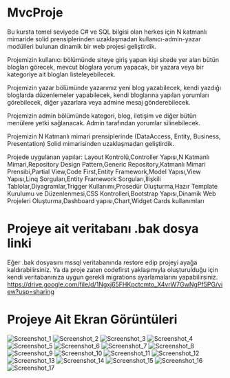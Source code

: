 # MvcProje
Bu kursta temel seviyede C# ve SQL bilgisi olan herkes için N katmanlı mimaride solid prensiplerinden uzaklaşmadan kullanıcı-admin-yazar modülleri bulunan dinamik bir web projesi geliştirdik.

Projemizin kullanıcı bölümünde siteye giriş yapan kişi sitede yer alan bütün blogları görecek, mevcut bloglara yorum yapacak, bir yazara veya bir kategoriye ait blogları listeleyebilecek.

Projemizin yazar bölümünde yazarımız yeni blog yazabilecek, kendi yazdığı bloglarda düzenlemeler yapabilecek, kendi bloglarına yapılan yorumları görebilecek, diğer yazarlara veya admine mesaj gönderebilecek.

Projemizin admin bölümünde kategori, blog, iletişim ve diğer bütün menülere yetki sağlanacak. Admin tarafından yorumlar silinebilecek.

Projemizin N Katmanlı mimari prensiplerinde (DataAccess, Entity, Business, Presentation) Solid mimarisinden uzaklaşmadan geliştirdik.

Projede uygulanan yapılar:
Layout Kontrolü,Controller Yapısı,N Katmanlı Mimari,Repository Design Pattern,Generic Repository,Katmanlı Mimari Prensibi,Partial View,Code First,Entity Framework,Model Yapısı,View Yapısı,Linq Sorguları,Entity Framework Sorguları,İlişkili Tablolar,Diyagramlar,Trigger Kullanımı,Prosedür Oluşturma,Hazır Template Kurulumu ve Düzenlenmesi,CSS Kontrolleri,Bootstrap Yapısı,Dinamik Web Projeleri Oluşturma,Dashboard yapısı,Chart,Widget Cards kullanımları

# Projeye ait veritabanı .bak dosya linki
Eğer .bak dosyasını mssql veritabanında restore edip projeyi ayağa kaldırabilirsiniz. Ya da proje zaten codefirst yaklaşımıyla oluşturulduğu için kendi veritabanınıza uygun gerekli migrations ayarlamalarını yapabilirsiniz.
https://drive.google.com/file/d/1Ngxj65FHKpctcmto_X4vrW7GwNgPf5PG/view?usp=sharing


# Projeye Ait Ekran Görüntüleri
![Screenshot_1](https://github.com/antcel07/MvcProje/assets/93091784/9a08b3d0-863c-44a0-bb37-0a77a52dbe42)
![Screenshot_2](https://github.com/antcel07/MvcProje/assets/93091784/98ad04c8-7ac2-4b27-859e-f59a3c57b44f)
![Screenshot_3](https://github.com/antcel07/MvcProje/assets/93091784/4b7940da-b9c4-474d-8187-8610409f30d1)
![Screenshot_4](https://github.com/antcel07/MvcProje/assets/93091784/5e8928b3-aebc-44a9-b428-a119d430fe04)
![Screenshot_5](https://github.com/antcel07/MvcProje/assets/93091784/ad8b34c7-a65a-486f-b653-28f122c1e290)
![Screenshot_6](https://github.com/antcel07/MvcProje/assets/93091784/22eddafd-ffb1-4041-b997-c996272f16fb)
![Screenshot_7](https://github.com/antcel07/MvcProje/assets/93091784/c419844c-4474-402d-b254-dfbb7123d8b1)
![Screenshot_8](https://github.com/antcel07/MvcProje/assets/93091784/57ceba0c-455f-4ac7-9fe9-fe7316208d12)
![Screenshot_9](https://github.com/antcel07/MvcProje/assets/93091784/fbed1d38-b736-4d32-9ea5-f7cf10f46885)
![Screenshot_10](https://github.com/antcel07/MvcProje/assets/93091784/5964901c-c7f6-47c0-bfd8-4783c4b1b565)
![Screenshot_11](https://github.com/antcel07/MvcProje/assets/93091784/a0623862-8608-473a-b209-ac7ead5f0817)
![Screenshot_12](https://github.com/antcel07/MvcProje/assets/93091784/31b6dad7-fa1d-4c8d-a390-42e841c8b361)
![Screenshot_13](https://github.com/antcel07/MvcProje/assets/93091784/c351ccc2-d06f-4411-a999-696f75599836)
![Screenshot_14](https://github.com/antcel07/MvcProje/assets/93091784/e34983b3-7572-4160-8f44-18ed058d80d6)
![Screenshot_15](https://github.com/antcel07/MvcProje/assets/93091784/20b51f50-fd7a-4a52-9fc2-d047d4e3499e)
![Screenshot_16](https://github.com/antcel07/MvcProje/assets/93091784/d2f6cad6-8e78-4121-8e50-464f859d5ae7)
![Screenshot_17](https://github.com/antcel07/MvcProje/assets/93091784/bca6d239-16e6-498a-a729-599306030ed7)
